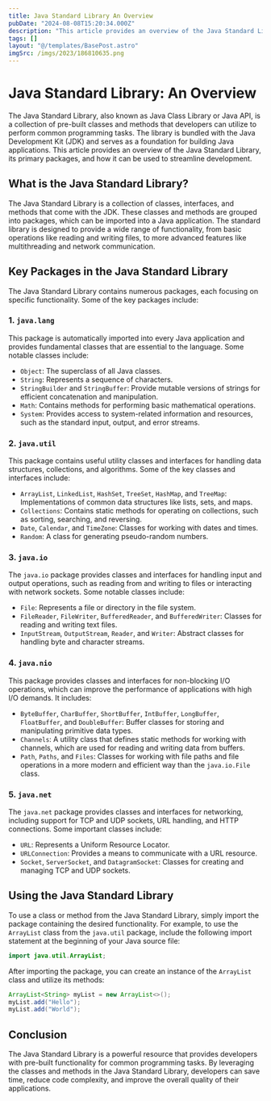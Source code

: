 ```yaml
---
title: Java Standard Library An Overview
pubDate: "2024-08-08T15:20:34.000Z"
description: "This article provides an overview of the Java Standard Library, its primary packages, and how it can be used to streamline development."
tags: []
layout: "@/templates/BasePost.astro"
imgSrc: /imgs/2023/186810635.png
---
```

# Java Standard Library: An Overview

The Java Standard Library, also known as Java Class Library or Java API, is a collection of pre-built classes and methods that developers can utilize to perform common programming tasks. The library is bundled with the Java Development Kit (JDK) and serves as a foundation for building Java applications. This article provides an overview of the Java Standard Library, its primary packages, and how it can be used to streamline development.

## What is the Java Standard Library?

The Java Standard Library is a collection of classes, interfaces, and methods that come with the JDK. These classes and methods are grouped into packages, which can be imported into a Java application. The standard library is designed to provide a wide range of functionality, from basic operations like reading and writing files, to more advanced features like multithreading and network communication.

## Key Packages in the Java Standard Library

The Java Standard Library contains numerous packages, each focusing on specific functionality. Some of the key packages include:

### 1. `java.lang`

This package is automatically imported into every Java application and provides fundamental classes that are essential to the language. Some notable classes include:

- `Object`: The superclass of all Java classes.
- `String`: Represents a sequence of characters.
- `StringBuilder` and `StringBuffer`: Provide mutable versions of strings for efficient concatenation and manipulation.
- `Math`: Contains methods for performing basic mathematical operations.
- `System`: Provides access to system-related information and resources, such as the standard input, output, and error streams.

### 2. `java.util`

This package contains useful utility classes and interfaces for handling data structures, collections, and algorithms. Some of the key classes and interfaces include:

- `ArrayList`, `LinkedList`, `HashSet`, `TreeSet`, `HashMap`, and `TreeMap`: Implementations of common data structures like lists, sets, and maps.
- `Collections`: Contains static methods for operating on collections, such as sorting, searching, and reversing.
- `Date`, `Calendar`, and `TimeZone`: Classes for working with dates and times.
- `Random`: A class for generating pseudo-random numbers.

### 3. `java.io`

The `java.io` package provides classes and interfaces for handling input and output operations, such as reading from and writing to files or interacting with network sockets. Some notable classes include:

- `File`: Represents a file or directory in the file system.
- `FileReader`, `FileWriter`, `BufferedReader`, and `BufferedWriter`: Classes for reading and writing text files.
- `InputStream`, `OutputStream`, `Reader`, and `Writer`: Abstract classes for handling byte and character streams.

### 4. `java.nio`

This package provides classes and interfaces for non-blocking I/O operations, which can improve the performance of applications with high I/O demands. It includes:

- `ByteBuffer`, `CharBuffer`, `ShortBuffer`, `IntBuffer`, `LongBuffer`, `FloatBuffer`, and `DoubleBuffer`: Buffer classes for storing and manipulating primitive data types.
- `Channels`: A utility class that defines static methods for working with channels, which are used for reading and writing data from buffers.
- `Path`, `Paths`, and `Files`: Classes for working with file paths and file operations in a more modern and efficient way than the `java.io.File` class.

### 5. `java.net`

The `java.net` package provides classes and interfaces for networking, including support for TCP and UDP sockets, URL handling, and HTTP connections. Some important classes include:

- `URL`: Represents a Uniform Resource Locator.
- `URLConnection`: Provides a means to communicate with a URL resource.
- `Socket`, `ServerSocket`, and `DatagramSocket`: Classes for creating and managing TCP and UDP sockets.

## Using the Java Standard Library

To use a class or method from the Java Standard Library, simply import the package containing the desired functionality. For example, to use the `ArrayList` class from the `java.util` package, include the following import statement at the beginning of your Java source file:

```java
import java.util.ArrayList;
```

After importing the package, you can create an instance of the `ArrayList` class and utilize its methods:

```java
ArrayList<String> myList = new ArrayList<>();
myList.add("Hello");
myList.add("World");
```

## Conclusion

The Java Standard Library is a powerful resource that provides developers with pre-built functionality for common programming tasks. By leveraging the classes and methods in the Java Standard Library, developers can save time, reduce code complexity, and improve the overall quality of their applications.

